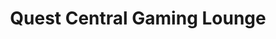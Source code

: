 ---
title: "Quest Central Gaming Lounge"
url: /port-coquitlam/quest-central-gaming-lounge/
shop: games
---